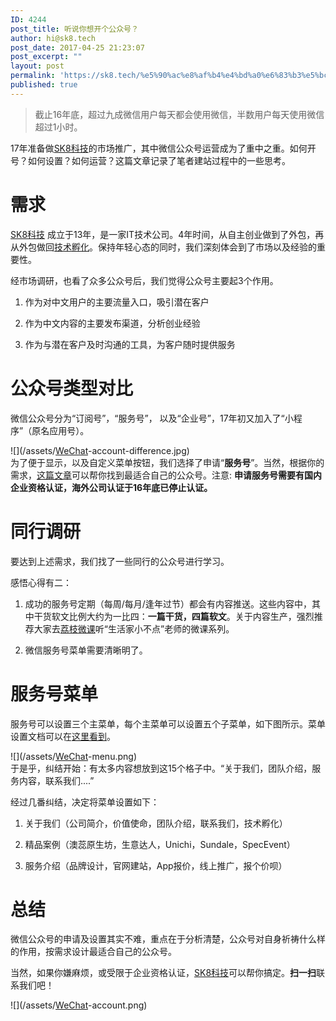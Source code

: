 ```yaml
---
ID: 4244
post_title: 听说你想开个公众号？
author: hi@sk8.tech
post_date: 2017-04-25 21:23:07
post_excerpt: ""
layout: post
permalink: 'https://sk8.tech/%e5%90%ac%e8%af%b4%e4%bd%a0%e6%83%b3%e5%bc%80%e4%b8%aa%e5%85%ac%e4%bc%97%e5%8f%b7%ef%bc%9f/'
published: true
---
```

> 截止16年底，超过九成微信用户每天都会使用微信，半数用户每天使用微信超过1小时。

17年准备做[SK8科技](https://sk8.tech)的市场推广，其中微信公众号运营成为了重中之重。如何开号？如何设置？如何运营？这篇文章记录了笔者建站过程中的一些思考。

# 需求

[SK8科技](https://sk8.tech) 成立于13年，是一家IT技术公司。4年时间，从自主创业做到了外包，再从外包做回[技术孵化](https://sk8.tech)。保持年轻心态的同时，我们深刻体会到了市场以及经验的重要性。

经市场调研，也看了众多公众号后，我们觉得公众号主要起3个作用。

1. 作为对中文用户的主要流量入口，吸引潜在客户

2. 作为中文内容的主要发布渠道，分析创业经验

3. 作为与潜在客户及时沟通的工具，为客户随时提供服务

# 公众号类型对比

微信公众号分为“订阅号”，“服务号”， 以及“企业号”，17年初又加入了“小程序”（原名应用号）。

![](/assets/<a href="https://sk8.tech/services/wechat-development/" title="WeChat" target="_blank">WeChat</a>-account-difference.jpg)  
为了便于显示，以及自定义菜单按钮，我们选择了申请“**服务号**”。当然，根据你的需求，[这篇文章](https://kf.qq.com/faq/120911VrYVrA130805byM32u.html)可以帮你找到最适合自己的公众号。注意: **申请服务号需要有国内企业资格认证，海外公司认证于16年底已停止认证。**

# 同行调研

要达到上述需求，我们找了一些同行的公众号进行学习。

感悟心得有二：

1. 成功的服务号定期（每周/每月/逢年过节）都会有内容推送。这些内容中，其中干货软文比例大约为一比四：**一篇干货，四篇软文**。关于内容生产，强烈推荐大家去[荔枝微课](https://www.lizhiweike.com/)听“生活家小不点”老师的微课系列。

2. 微信服务号菜单需要清晰明了。

# 服务号菜单

服务号可以设置三个主菜单，每个主菜单可以设置五个子菜单，如下图所示。菜单设置文档可以在[这里看到](http://kf.qq.com/faq/120911VrYVrA1510096jQJZn.html)。

![](/assets/<a href="https://sk8.tech/services/wechat-development/" title="WeChat" target="_blank">WeChat</a>-menu.png)  
于是乎，纠结开始：有太多内容想放到这15个格子中。“关于我们，团队介绍，服务内容，联系我们....”

经过几番纠结，决定将菜单设置如下：

1. 关于我们（公司简介，价值使命，团队介绍，联系我们，技术孵化）

2. 精品案例（澳蕊原生坊，生意达人，Unichi，Sundale，SpecEvent）

3. 服务介绍（品牌设计，官网建站，App报价，线上推广，报个价呗）

# 总结

微信公众号的申请及设置其实不难，重点在于分析清楚，公众号对自身祈祷什么样的作用，按需求设计最适合自己的公众号。

当然，如果你嫌麻烦，或受限于企业资格认证，[SK8科技](https://sk8.tech)可以帮你搞定。**扫一扫**联系我们吧！

![](/assets/<a href="https://sk8.tech/services/wechat-development/" title="WeChat" target="_blank">WeChat</a>-account.png)